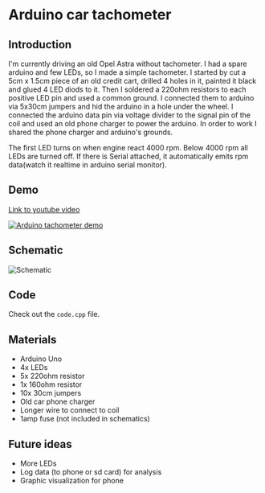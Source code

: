 Arduino car tachometer
==============

Introduction
----
I'm currently driving an old Opel Astra without tachometer. I had a spare arduino and few LEDs, so I made a simple tachometer. I started by cut a 5cm x 1.5cm piece of an old credit cart, drilled 4 holes in it, painted it black and glued 4 LED diods to it. Then I soldered a 220ohm resistors to each positive LED pin and used a common ground. I connected them to arduino via 5x30cm jumpers and hid the arduino in a hole under the wheel. I connected the arduino data pin via voltage divider to the signal pin of the coil and used an old phone charger to power the arduino. In order to work I shared the phone charger and arduino's grounds.

The first LED turns on when engine react 4000 rpm. Below 4000 rpm all LEDs are turned off. If there is Serial attached, it automatically emits rpm data(watch it realtime in arduino serial monitor).

Demo
----

[Link to youtube video](https://www.youtube.com/watch?v=l8S7WWx-YB4&feature=youtu.be)

[![Arduino tachometer demo](http://img.youtube.com/vi/l8S7WWx-YB4/0.jpg)](http://www.youtube.com/watch?v=l8S7WWx-YB4)

Schematic
----
![Schematic](https://raw.githubusercontent.com/deepsyx/arduino-tachometer/master/Schematic.png)

Code
----
Check out the `code.cpp` file.

Materials
----
- Arduino Uno
- 4x LEDs
- 5x 220ohm resistor
- 1x 160ohm resistor
- 10x 30cm jumpers
- Old car phone charger
- Longer wire to connect to coil
- 1amp fuse (not included in schematics)

Future ideas
----
- More LEDs
- Log data (to phone or sd card) for analysis
- Graphic visualization for phone
